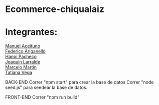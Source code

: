 # Ecommerce-chiqualaiz
<h1>Integrantes:</h1> 
<a href="https://github.com/Acemanu412">Manuel Aceituno</a><br>
<a href="https://github.com/fariganello">Federico Ariganello</a><br>
<a href="https://github.com/hanoip">Hanoi Pacheco</a><br>
<a href="https://github.com/joacolarral">Joaquin Larralde</a><br>
<a href="https://github.com/jmarce83">Marcelo Martin</a><br>
<a href="https://github.com/Tativega">Tatiana Vega</a><br>


BACK-END
Correr "npm start" para crear la base de datos
Correr "node seed.js" para seedear la base de datos.

FRONT-END
Correr "npm run build"
